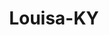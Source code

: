 ---
title: Louisa-KY
slug: louisa-ky
f_state:
- cms/state/kentucky.md
f_locations:
- cms/payday-loan/cash-express-7218.md
- cms/payday-loan/cash-express-7229.md
- cms/payday-loan/louisa-cash-express-20541.md
- cms/payday-loan/louisa-cash-express-20542.md
- cms/payday-loan/louisa-cash-express-20543.md
- cms/payday-loan/yes-loans-check-cashing-28949.md
updated-on: '2024-05-30T13:41:28.615Z'
created-on: '2024-05-30T13:41:28.615Z'
published-on: '2024-05-30T13:54:32.469Z'
f_city: Louisa
layout: '[city].html'
tags: city
---